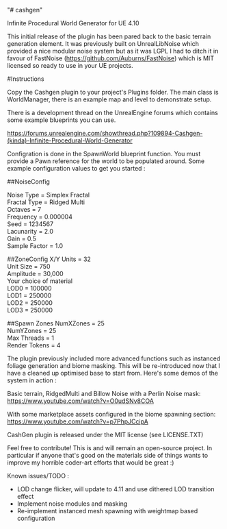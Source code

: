 "# cashgen" 

Infinite Procedural World Generator for UE 4.10

This initial release of the plugin has been pared back to the basic terrain generation element. It was previously built on UnrealLibNoise which provided a nice modular noise system but as it was LGPL I had to ditch it in favour of FastNoise (https://github.com/Auburns/FastNoise) which is MIT licensed so ready to use in your UE projects.

#Instructions

Copy the Cashgen plugin to your project's Plugins folder. The main class is WorldManager, there is an example map and level to demonstrate setup.

There is a development thread on the UnrealEngine forums which contains some example blueprints you can use.

https://forums.unrealengine.com/showthread.php?109894-Cashgen-(kinda)-Infinite-Procedural-World-Generator

Configration is done in the SpawnWorld blueprint function. You must provide a Pawn reference for the world to be populated around. Some example configuration values to get you started :

##NoiseConfig

Noise Type = Simplex Fractal  
Fractal Type = Ridged Multi  
Octaves = 7  
Frequency = 0.000004  
Seed = 1234567  
Lacunarity = 2.0  
Gain = 0.5  
Sample Factor = 1.0  

##ZoneConfig
X/Y Units = 32  
Unit Size = 750  
Amplitude = 30,000  
Your choice of material  
LOD0 = 100000  
LOD1 = 250000  
LOD2 = 250000  
LOD3 = 250000  

##Spawn Zones
NumXZones = 25  
NumYZones = 25  
Max Threads = 1  
Render Tokens = 4  

The plugin previously included more advanced functions such as instanced foliage generation and biome masking. This will be re-introduced now that I have a cleaned up optimised base to start from. Here's some demos of the system in action :

Basic terrain, RidgedMulti and Billow Noise with a Perlin Noise mask:
https://www.youtube.com/watch?v=O0udSNv8COA

With some marketplace assets configured in the biome spawning section:
https://www.youtube.com/watch?v=p7PhpJCcipA

CashGen plugin is released under the MIT license (see LICENSE.TXT)

Feel free to contribute! This is and will remain an open-source project. In particular if anyone that's good on the materials side of things wants to improve my horrible coder-art efforts that would be great :)

Known issues/TODO :

* LOD change flicker, will update to 4.11 and use dithered LOD transition effect
* Implement noise modules and masking 
* Re-implement instanced mesh spawning with weightmap based configuration


